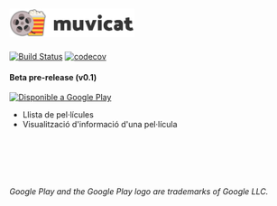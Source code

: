 # <img alt="Muvicat" src="https://raw.githubusercontent.com/ArnauBlanch/muvicat/master/logo_readme.png" height="50" />

[![Build Status](https://travis-ci.org/ArnauBlanch/muvicat.svg?branch=master)](https://travis-ci.org/ArnauBlanch/muvicat)
[![codecov](https://codecov.io/gh/ArnauBlanch/muvicat/branch/master/graph/badge.svg)](https://codecov.io/gh/ArnauBlanch/muvicat)

#### Beta pre-release (v0.1)
<a href='https://play.google.com/store/apps/details?id=xyz.arnau.muvicat&pcampaignid=MKT-Other-global-all-co-prtnr-py-PartBadge-Mar2515-1'><img width="200" alt='Disponible a Google Play' src='https://play.google.com/intl/en_us/badges/images/generic/ca_badge_web_generic.png'/></a>
 - Llista de pel·lícules
 - Visualització d'informació d'una pel·lícula 

<br/><br/><br/><br/>

###### *Google Play and the Google Play logo are trademarks of Google LLC.*
